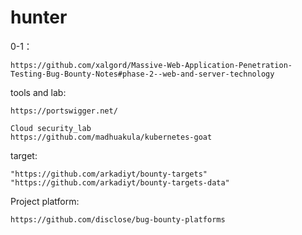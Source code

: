 # hunter

0-1：
```
https://github.com/xalgord/Massive-Web-Application-Penetration-Testing-Bug-Bounty-Notes#phase-2--web-and-server-technology
```

tools and lab:
```
https://portswigger.net/

Cloud security_lab
https://github.com/madhuakula/kubernetes-goat
```

target:
```
"https://github.com/arkadiyt/bounty-targets"
"https://github.com/arkadiyt/bounty-targets-data"
```


Project platform:
```
https://github.com/disclose/bug-bounty-platforms
```

